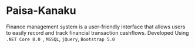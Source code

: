 # Paisa-Kanaku

Finance management system is a user-friendly interface that allows users to easily record and track financial transaction cashflows.
Developed Using `.NET Core 8.0 `, `MSSQL`, `jQuery`, `Bootstrap 5.0`
